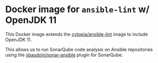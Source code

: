 # Docker image for `ansible-lint` w/ OpenJDK 11

This Docker image extends the [cytopia/ansible-lint](https://hub.docker.com/r/cytopia/ansible-lint) image to include OpenJDK 11.

This allows us to run SonarQube code analysis on Ansible repositories using the [sbaudoin/sonar-ansible](https://github.com/sbaudoin/sonar-ansible) plugin for SonarQube.
